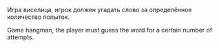 Игра виселица, игрок должен угадать слово за определённое количество попыток.

Game hangman, the player must guess the word for a certain number of attempts.